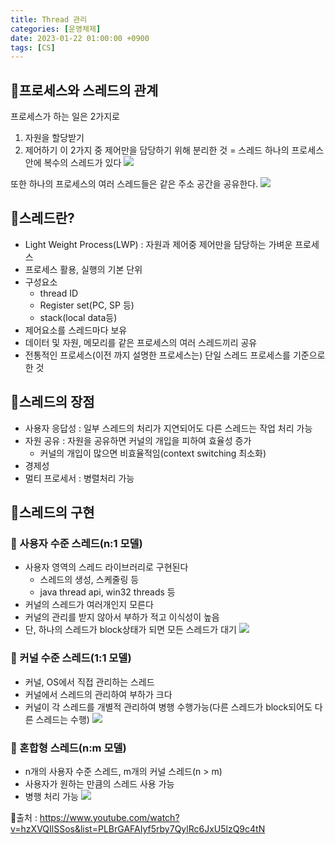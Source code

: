```yaml
---
title: Thread 관리
categories: [운영체제]
date: 2023-01-22 01:00:00 +0900
tags: [CS]
---
```


## 📌프로세스와 스레드의 관계

프로세스가 하는 일은 2가지로

1. 자원을 할당받기
2. 제어하기
   이 2가지 중 제어만을 담당하기 위해 분리한 것 = 스레드
   하나의 프로세스 안에 복수의 스레드가 있다
   ![](https://velog.velcdn.com/images/wjdtmfgh/post/aeed2881-99b9-481a-94d8-1efa8ee46968/image.png)

또한 하나의 프로세스의 여러 스레드들은 같은 주소 공간을 공유한다.
![](https://velog.velcdn.com/images/wjdtmfgh/post/33303ac5-1b37-4ec1-8105-25cffd2762b8/image.png)

## 📌스레드란?

- Light Weight Process(LWP) : 자원과 제어중 제어만을 담당하는 가벼운 프로세스
- 프로세스 활용, 실행의 기본 단위
- 구성요소
  - thread ID
  - Register set(PC, SP 등)
  - stack(local data등)
- 제어요소를 스레드마다 보유
- 데이터 및 자원, 메모리를 같은 프로세스의 여러 스레드끼리 공유
- 전통적인 프로세스(이전 까지 설명한 프로세스는) 단일 스레드 프로세스를 기준으로 한 것

## 📌스레드의 장점

- 사용자 응답성 : 일부 스레드의 처리가 지연되어도 다른 스레드는 작업 처리 가능
- 자원 공유 : 자원을 공유하면 커널의 개입을 피하여 효율성 증가
  - 커널의 개입이 많으면 비효율적임(context switching 최소화)
- 경제성
- 멀티 프로세서 : 병렬처리 가능

## 📌스레드의 구현

### 📖 사용자 수준 스레드(n:1 모델)

- 사용자 영역의 스레드 라이브러리로 구현된다
  - 스레드의 생성, 스케줄링 등
  - java thread api, win32 threads 등
- 커널의 스레드가 여러개인지 모른다
- 커널의 관리를 받지 않아서 부하가 적고 이식성이 높음
- 단, 하나의 스레드가 block상태가 되면 모든 스레드가 대기
  ![](https://velog.velcdn.com/images/wjdtmfgh/post/6af75eb7-1dd6-4b41-9a22-964338761283/image.png)

### 📖 커널 수준 스레드(1:1 모델)

- 커널, OS에서 직접 관리하는 스레드
- 커널에서 스레드의 관리하여 부하가 크다
- 커널이 각 스레드를 개별적 관리하여 병행 수행가능(다른 스레드가 block되어도 다른 스레드는 수행)
  ![](https://velog.velcdn.com/images/wjdtmfgh/post/db6aabde-539c-4cdf-bf95-19cf7b7d918b/image.png)

### 📖 혼합형 스레드(n:m 모델)

- n개의 사용자 수준 스레드, m개의 커널 스레드(n > m)
- 사용자가 원하는 만큼의 스레드 사용 가능
- 병행 처리 가능
  ![](https://velog.velcdn.com/images/wjdtmfgh/post/b2614942-7c31-4588-a268-d30b465d0cce/image.png)

📮출처 : https://www.youtube.com/watch?v=hzXVQIlSSos&list=PLBrGAFAIyf5rby7QylRc6JxU5lzQ9c4tN
